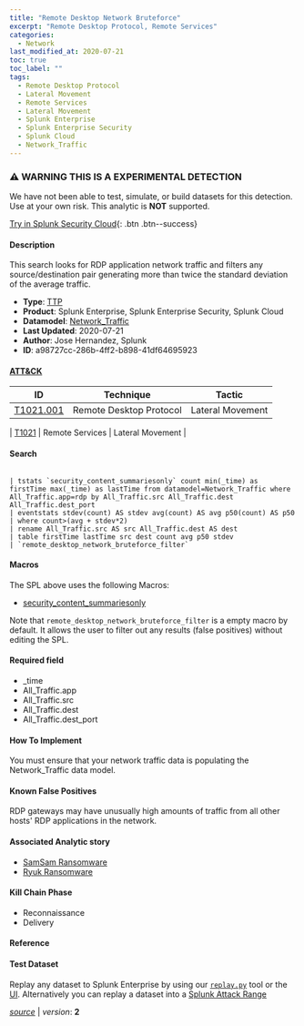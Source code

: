 ```yaml
---
title: "Remote Desktop Network Bruteforce"
excerpt: "Remote Desktop Protocol, Remote Services"
categories:
  - Network
last_modified_at: 2020-07-21
toc: true
toc_label: ""
tags:
  - Remote Desktop Protocol
  - Lateral Movement
  - Remote Services
  - Lateral Movement
  - Splunk Enterprise
  - Splunk Enterprise Security
  - Splunk Cloud
  - Network_Traffic
---
```


### ⚠️ WARNING THIS IS A EXPERIMENTAL DETECTION
We have not been able to test, simulate, or build datasets for this detection. Use at your own risk. This analytic is **NOT** supported.


[Try in Splunk Security Cloud](https://www.splunk.com/en_us/cyber-security.html){: .btn .btn--success}

#### Description

This search looks for RDP application network traffic and filters any source/destination pair generating more than twice the standard deviation of the average traffic.

- **Type**: [TTP](https://github.com/splunk/security_content/wiki/Detection-Analytic-Types)
- **Product**: Splunk Enterprise, Splunk Enterprise Security, Splunk Cloud
- **Datamodel**: [Network_Traffic](https://docs.splunk.com/Documentation/CIM/latest/User/NetworkTraffic)
- **Last Updated**: 2020-07-21
- **Author**: Jose Hernandez, Splunk
- **ID**: a98727cc-286b-4ff2-b898-41df64695923


#### [ATT&CK](https://attack.mitre.org/)

| ID             | Technique        |  Tactic             |
| -------------- | ---------------- |-------------------- |
| [T1021.001](https://attack.mitre.org/techniques/T1021/001/) | Remote Desktop Protocol | Lateral Movement |

| [T1021](https://attack.mitre.org/techniques/T1021/) | Remote Services | Lateral Movement |

#### Search

```

| tstats `security_content_summariesonly` count min(_time) as firstTime max(_time) as lastTime from datamodel=Network_Traffic where All_Traffic.app=rdp by All_Traffic.src All_Traffic.dest All_Traffic.dest_port 
| eventstats stdev(count) AS stdev avg(count) AS avg p50(count) AS p50 
| where count>(avg + stdev*2) 
| rename All_Traffic.src AS src All_Traffic.dest AS dest 
| table firstTime lastTime src dest count avg p50 stdev 
| `remote_desktop_network_bruteforce_filter`
```

#### Macros
The SPL above uses the following Macros:
* [security_content_summariesonly](https://github.com/splunk/security_content/blob/develop/macros/security_content_summariesonly.yml)

Note that `remote_desktop_network_bruteforce_filter` is a empty macro by default. It allows the user to filter out any results (false positives) without editing the SPL.

#### Required field
* _time
* All_Traffic.app
* All_Traffic.src
* All_Traffic.dest
* All_Traffic.dest_port


#### How To Implement
You must ensure that your network traffic data is populating the Network_Traffic data model.

#### Known False Positives
RDP gateways may have unusually high amounts of traffic from all other hosts&#39; RDP applications in the network.

#### Associated Analytic story
* [SamSam Ransomware](/stories/samsam_ransomware)
* [Ryuk Ransomware](/stories/ryuk_ransomware)


#### Kill Chain Phase
* Reconnaissance
* Delivery






#### Reference


#### Test Dataset
Replay any dataset to Splunk Enterprise by using our [`replay.py`](https://github.com/splunk/attack_data#using-replaypy) tool or the [UI](https://github.com/splunk/attack_data#using-ui).
Alternatively you can replay a dataset into a [Splunk Attack Range](https://github.com/splunk/attack_range#replay-dumps-into-attack-range-splunk-server)




[*source*](https://github.com/splunk/security_content/tree/develop/detections/experimental/network/remote_desktop_network_bruteforce.yml) \| *version*: **2**